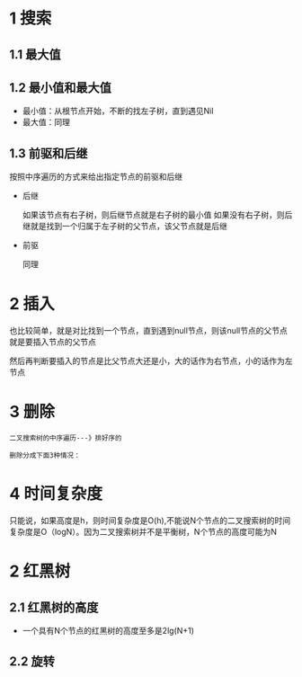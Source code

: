 # 1 搜索

## 1.1 最大值

## 1.2 最小值和最大值

-	最小值：从根节点开始，不断的找左子树，直到遇见Nil
-	最大值：同理

## 1.3 前驱和后继

按照中序遍历的方式来给出指定节点的前驱和后继

-	后继

	如果该节点有右子树，则后继节点就是右子树的最小值
	如果没有右子树，则后继就是找到一个归属于左子树的父节点，该父节点就是后继

-	前驱

	同理

# 2 插入

也比较简单，就是对比找到一个节点，直到遇到null节点，则该null节点的父节点就是要插入节点的父节点

然后再判断要插入的节点是比父节点大还是小，大的话作为右节点，小的话作为左节点

# 3 删除

	二叉搜索树的中序遍历---》排好序的

	删除分成下面3种情况：

# 4 时间复杂度

只能说，如果高度是h，则时间复杂度是O(h),不能说N个节点的二叉搜索树的时间复杂度是O（logN）。因为二叉搜索树并不是平衡树，N个节点的高度可能为N

# 2 红黑树

## 2.1 红黑树的高度

-	一个具有N个节点的红黑树的高度至多是2lg(N+1)

## 2.2 旋转



